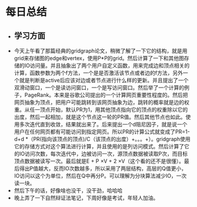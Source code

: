 # 每日总结
* ## 学习方面
* 今天上午看了那篇经典的gridgraph论文，稍微了解了一下它的结构，就是用grid来存储图的edge和vertex，使用P*P的grid。然后计算了一下和其他图存储的IO访问量。并且抽象出了两个用户自定义函数，用来完成边和顶点相关的计算，函数参数为两个f方法，一个是是否激活该节点或者边的f方法，另外一个就是判断是active后应该对边或者节点进行什么样的更新。并且提出了一个双滑动窗口，一个是读访问窗口，一个是写访问窗口。然后举了一个计算的例子，PageRank。本来是谷歌公司提出的一个计算网页重要性程度的。然后把网页抽象为顶点，把用户可能跳转到该网页抽象为边，跳转的概率就是边的权重。从任一顶点开始，默认PR为1，用其他顶点指向它的顶点的权重除以它的出度，然后一起相加，就是这个节点这一轮的PR值。然后其他节点也如此。使用多次迭代直到收敛，结果就出来了。后来提出一个d阻尼因子，就是说一个用户在任何网页都有可能访问到指定网页。所以PR的计算公式就变成了PR=1-d+d *（PR(指向该顶点的顶点)/C（该顶点的出度）+。。。+）。gridgraph使用它的存储方式对这个算法进行计算，并且使用的是列访问模式。然后计算了它的IO访问次数，每次迭代中，边被访问一次，源顶点数据被读取P次，而目标顶点数据被读写一次。最后就是E + P ×V + 2 ×V（这个看的还不是很懂）。最后得出P值越大，反而IO次数越多，所以采用了两层结构，高层的Q值更小，IO访问以这个为单位，然后在Q中再分P。可以理解为分块算法减少IO，一次读一块。
* 然后下午的话，好像啥也没干，没干劲，哈哈哈
* 晚上弄了一下自然辩证法笔记，下周好像是考试，年轻人加油。